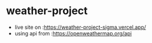 # weather-project



* live site on :https://weather-project-sigma.vercel.app/
* using api from :https://openweathermap.org/api 
